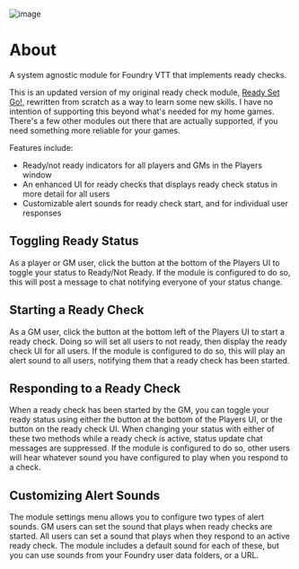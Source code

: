![image](https://github.com/user-attachments/assets/5d0eacb1-8534-4672-be85-da1ebdf755ff)

# About
A system agnostic module for Foundry VTT that implements ready checks.

This is an updated version of my original ready check module, [Ready Set Go!](https://github.com/crash1115/ready-check), rewritten from scratch as a way to learn some new skills. I have no intention of supporting this beyond what's needed for my home games. There's a few other modules out there that are actually supported, if you need something more reliable for your games.

Features include:
- Ready/not ready indicators for all players and GMs in the Players window
- An enhanced UI for ready checks that displays ready check status in more detail for all users
- Customizable alert sounds for ready check start, and for individual user responses

## Toggling Ready Status
As a player or GM user, click the button at the bottom of the Players UI to toggle your status to Ready/Not Ready. If the module is configured to do so, this will post a message to chat notifying everyone of your status change.

## Starting a Ready Check
As a GM user, click the button at the bottom left of the Players UI to start a ready check. Doing so will set all users to not ready, then display the ready check UI for all users. If the module is configured to do so, this will play an alert sound to all users, notifying them that a ready check has been started.

## Responding to a Ready Check
When a ready check has been started by the GM, you can toggle your ready status using either the button at the bottom of the Players UI, or the button on the ready check UI. When changing your status with either of these two methods while a ready check is active, status update chat messages are suppressed. If the module is configured to do so, other users will hear whatever sound you have configured to play when you respond to a check.

## Customizing Alert Sounds
The module settings menu allows you to configure two types of alert sounds. GM users can set the sound that plays when ready checks are started. All users can set a sound that plays when they respond to an active ready check. The module includes a default sound for each of these, but you can use sounds from your Foundry user data folders, or a URL.
